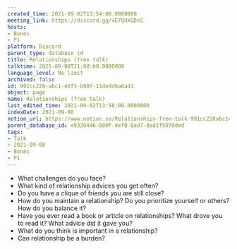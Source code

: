 ```yaml
---
created_time: 2021-09-02T13:54:00.0000000
meeting_link: https://discord.gg/vE7QUXGDnS
hosts:
- Bones
- Pi
platform: Discord
parent_type: database_id
title: Relationships (free talk)
talktime: 2021-09-08T21:00:00.0000000
language_level: No limit
archived: false
id: 991cc228-abc1-46f3-b08f-11dedd6a6ad1
object: page
name: Relationships (free talk)
last_edited_time: 2021-09-02T13:58:00.0000000
indexDate: 2021-09-08
notion_url: https://www.notion.so/Relationships-free-talk-991cc228abc146f3b08f11dedd6a6ad1
parent_database_id: e9339446-880f-4ef0-8ad7-8ad1f507dded
tags:
- Talk
- 2021-09-08
- Bones
- Pi
---
```



   - What challenges do you face?
   - What kind of relationship advices you get often?
   - Do you have a clique of friends you are still close?
   - How do you maintain a relationship? Do you prioritize yourself or others? How do you balance it?
   - Have you ever read a book or article on relationships? What drove you to read it? What advice did it gave you?
   - What do you think is important in a relationship?
   - Can relationship be a burden?











